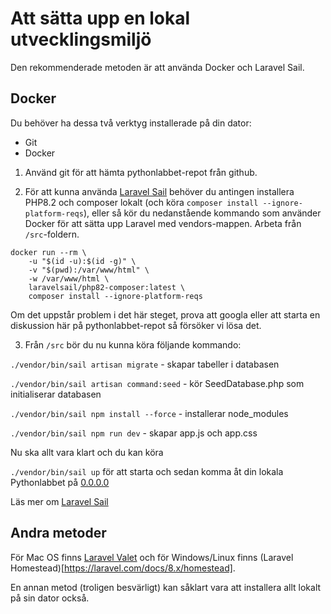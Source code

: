 # Att sätta upp en lokal utvecklingsmiljö
Den rekommenderade metoden är att använda Docker och Laravel Sail. 

## Docker

Du behöver ha dessa två verktyg installerade på din dator:
* Git
* Docker

1. Använd git för att hämta pythonlabbet-repot från github. 

2. För att kunna använda [Laravel Sail](https://laravel.com/docs/10.x/sail#installing-sail-into-existing-applications) behöver du antingen installera PHP8.2 och composer lokalt (och köra `composer install --ignore-platform-reqs`), eller så kör du nedanstående kommando som använder Docker för att sätta upp Laravel med vendors-mappen. Arbeta från `/src`-foldern.

```
docker run --rm \
    -u "$(id -u):$(id -g)" \
    -v "$(pwd):/var/www/html" \
    -w /var/www/html \
    laravelsail/php82-composer:latest \
    composer install --ignore-platform-reqs
```

Om det uppstår problem i det här steget, prova att googla eller att starta en diskussion här på pythonlabbet-repot så försöker vi lösa det.

3. Från `/src` bör du nu kunna köra följande kommando:

`./vendor/bin/sail artisan migrate` - skapar tabeller i databasen

`./vendor/bin/sail artisan command:seed` - kör SeedDatabase.php som initialiserar databasen

`./vendor/bin/sail npm install --force` - installerar node_modules

`./vendor/bin/sail npm run dev` - skapar app.js och app.css

Nu ska allt vara klart och du kan köra

`./vendor/bin/sail up` för att starta och sedan komma åt din lokala Pythonlabbet på [0.0.0.0](http://0.0.0.0)

Läs mer om [Laravel Sail](https://laravel.com/docs/8.x/sail)

## Andra metoder
För Mac OS finns [Laravel Valet](https://laravel.com/docs/8.x/valet) och för Windows/Linux finns (Laravel Homestead)[https://laravel.com/docs/8.x/homestead].

En annan metod (troligen besvärligt) kan såklart vara att installera allt lokalt på sin dator också.